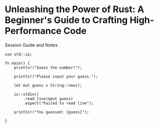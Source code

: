 # Unleashing the Power of Rust: A Beginner's Guide to Crafting High-Performance Code

Session Guide and Notes

```
use std::io;

fn main() {
    println!("Guess the number!");

    println!("Please input your guess.");
    
    let mut guess = String::new();
    
    io::stdin()
        .read_line(&mut guess)
        .expect("Failed to read line");
    
    println!("You guessed: {guess}");

}
```

